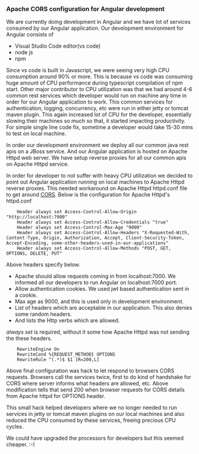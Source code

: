 ### Apache CORS configuration for Angular development

We are currently doing development in Angular and we have lot of services consumed by our Angular application. Our development environment for Angular consists of
* Visual Studio Code editor(vs code)
* node js
* npm

Since vs code is built in Javascript, we were seeing very high CPU consumption around 90% or more. This is because vs code was consuming huge amount of CPU performance during typescript compilation of npm start. Other major contributor to CPU utilization was that we had around 4-6 common rest services which developer would run on machine any time in order for our Angular application to work. This common services for authentication, logging, concurrency, etc were run in either jetty or tomcat maven plugin. This again increased lot of CPU for the developer, essentially slowing their machines so much so that, it started impacting productivity. For simple single line code fix, sometime a developer would take 15-30 mins to test on local machine.

In order our development environment we deploy all our common java rest apis on a JBoss service. And our Angular application is hosted on Apache Httpd web server. We have setup reverse proxies for all our common apis on Apache Httpd service. 

In order for developer to not suffer with heavy CPU utilization we decided to point out Angular application running on local machines to Apache Httpd reverse proxies. This needed workaround on Apache Httpd httpd.conf file to get around [CORS](https://developer.mozilla.org/en-US/docs/Web/HTTP/CORS). Below is the configuration for Apache Httpd's httpd.conf

```
    Header always set Access-Control-Allow-Origin "http://localhost:7000"
    Header always set Access-Control-Allow-Credentials "true"
    Header always set Access-Control-Max-Age "9000"
    Header always set Access-Control-Allow-Headers "X-Requested-With, Content-Type, Origin, Authorization, Accept, Client-Security-Token, Accept-Encoding, some-other-headers-used-in-our-applications"
    Header always set Access-Control-Allow-Methods "POST, GET, OPTIONS, DELETE, PUT"
```
Above headers specify below. 
* Apache should allow requests coming in from localhost:7000. We informed all our developers to run Angular on localhost:7000 port.
* Allow authentication cookies. We used jwt based authentication sent in a cookie.
* Max age as 9000, and this is used only in development environment.
* List of headers which are acceptable in our application. This also denies some random headers.
* And lists the Http verbs which are allowed.

*always set* is required, without it some how Apache Httpd was not sending the these headers.

```
    RewriteEngine On
    RewriteCond %{REQUEST_METHOD} OPTIONS
    RewriteRule ^(.*)$ $1 [R=200,L]
```
Above final configuration was hack to let respond to browsers CORS requests. Browsers call the services twice, first to do kind of handshake for CORS where server informs what headers are allowed, etc. Above modification tells that send 200 when browser requests for CORS details from Apache httpd for OPTIONS header.

This small hack helped developers where we no longer needed to run services in jetty or tomcat maven plugins on our local machines and also reduced the CPU consumed by these services, freeing precious CPU cycles.

We could have upgraded the processors for developers but this seemed cheaper. :-)
 
